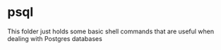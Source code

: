 # psql

This folder just holds some basic shell commands that are useful 
when dealing with Postgres databases
